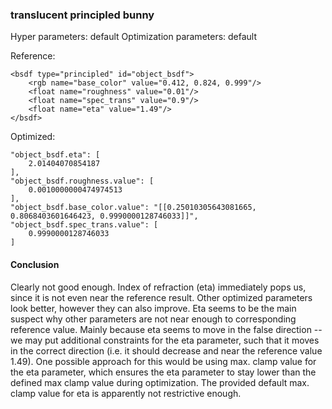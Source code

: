 ### translucent principled bunny
Hyper parameters: default
Optimization parameters: default

Reference:
```
<bsdf type="principled" id="object_bsdf">
    <rgb name="base_color" value="0.412, 0.824, 0.999"/>
    <float name="roughness" value="0.01"/>
    <float name="spec_trans" value="0.9"/>
    <float name="eta" value="1.49"/>
</bsdf>
```

Optimized:
```
"object_bsdf.eta": [
    2.01404070854187
],
"object_bsdf.roughness.value": [
    0.0010000000474974513
],
"object_bsdf.base_color.value": "[[0.25010305643081665, 0.8068403601646423, 0.9990000128746033]]",
"object_bsdf.spec_trans.value": [
    0.9990000128746033
]
```

#### Conclusion
Clearly not good enough. Index of refraction (eta) immediately pops us, since it is not even near the reference result. Other optimized parameters look better, however they can also improve. Eta seems to be the main suspect why other parameters are not near enough to corresponding reference value. Mainly because eta seems to move in the false direction -- we may put additional constraints for the eta parameter, such that it moves in the correct direction (i.e. it should decrease and near the reference value 1.49). One possible approach for this would be using max. clamp value for the eta parameter, which ensures the eta parameter to stay lower than the defined max clamp value during optimization. The provided default max. clamp value for eta is apparently not restrictive enough.